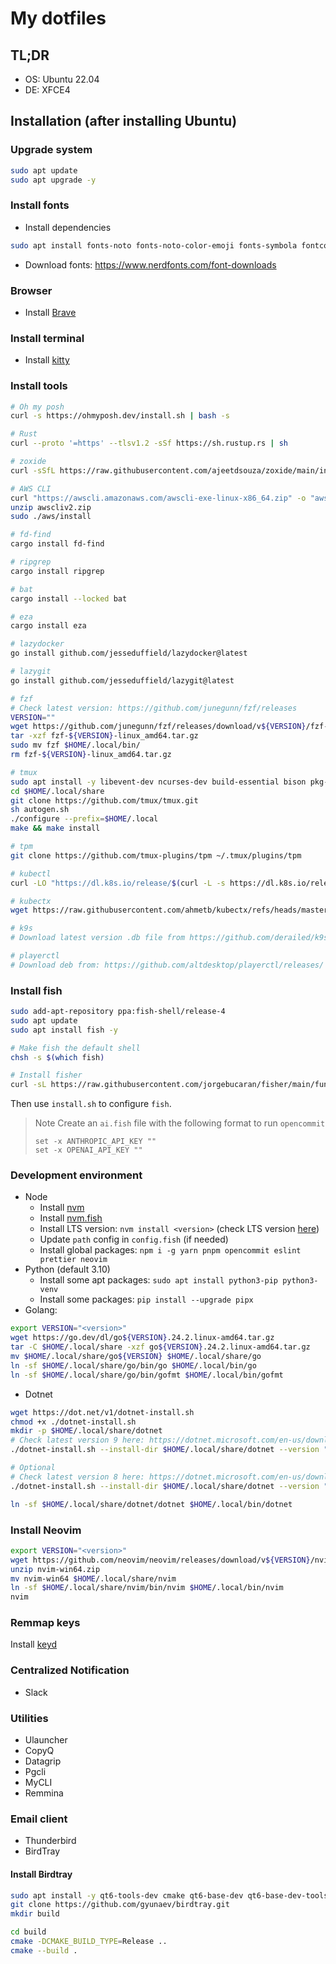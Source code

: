 # My dotfiles

## TL;DR

- OS: Ubuntu 22.04
- DE: XFCE4

## Installation (after installing Ubuntu)

### Upgrade system

```bash
sudo apt update
sudo apt upgrade -y
```

### Install fonts

- Install dependencies

```bash
sudo apt install fonts-noto fonts-noto-color-emoji fonts-symbola fontconfig build-essential
```

- Download fonts: https://www.nerdfonts.com/font-downloads

### Browser

- Install [ Brave ](https://brave.com/vi/download/)

### Install terminal

- Install [ kitty ](https://sw.kovidgoyal.net/kitty/binary/#install-kitty)

### Install tools

```bash
# Oh my posh
curl -s https://ohmyposh.dev/install.sh | bash -s

# Rust
curl --proto '=https' --tlsv1.2 -sSf https://sh.rustup.rs | sh

# zoxide
curl -sSfL https://raw.githubusercontent.com/ajeetdsouza/zoxide/main/install.sh | sh

# AWS CLI
curl "https://awscli.amazonaws.com/awscli-exe-linux-x86_64.zip" -o "awscliv2.zip"
unzip awscliv2.zip
sudo ./aws/install

# fd-find
cargo install fd-find

# ripgrep
cargo install ripgrep

# bat
cargo install --locked bat

# eza
cargo install eza

# lazydocker
go install github.com/jesseduffield/lazydocker@latest

# lazygit
go install github.com/jesseduffield/lazygit@latest

# fzf
# Check latest version: https://github.com/junegunn/fzf/releases
VERSION=""
wget https://github.com/junegunn/fzf/releases/download/v${VERSION}/fzf-${VERSION}-linux_amd64.tar.gz
tar -xzf fzf-${VERSION}-linux_amd64.tar.gz
sudo mv fzf $HOME/.local/bin/
rm fzf-${VERSION}-linux_amd64.tar.gz

# tmux
sudo apt install -y libevent-dev ncurses-dev build-essential bison pkg-config aclocal automake
cd $HOME/.local/share
git clone https://github.com/tmux/tmux.git
sh autogen.sh
./configure --prefix=$HOME/.local
make && make install

# tpm
git clone https://github.com/tmux-plugins/tpm ~/.tmux/plugins/tpm

# kubectl
curl -LO "https://dl.k8s.io/release/$(curl -L -s https://dl.k8s.io/release/stable.txt)/bin/linux/amd64/kubectl"

# kubectx
wget https://raw.githubusercontent.com/ahmetb/kubectx/refs/heads/master/kubectx

# k9s
# Download latest version .db file from https://github.com/derailed/k9s/releases

# playerctl
# Download deb from: https://github.com/altdesktop/playerctl/releases/
```

### Install fish

```bash
sudo add-apt-repository ppa:fish-shell/release-4
sudo apt update
sudo apt install fish -y

# Make fish the default shell
chsh -s $(which fish)

# Install fisher
curl -sL https://raw.githubusercontent.com/jorgebucaran/fisher/main/functions/fisher.fish | source && fisher install jorgebucaran/fisher
```

Then use `install.sh` to configure `fish`.

> Note
> Create an `ai.fish` file with the following format to run `opencommit`
>
> ```fish
> set -x ANTHROPIC_API_KEY ""
> set -x OPENAI_API_KEY ""
> ```

### Development environment

- Node
  - Install [nvm](https://github.com/nvm-sh/nvm?tab=readme-ov-file#install--update-script)
  - Install [ nvm.fish ](https://github.com/jorgebucaran/nvm.fish)
  - Install LTS version: `nvm install <version>` (check LTS version [here](https://nodejs.org/en/download))
  - Update `path` config in `config.fish` (if needed)
  - Install global packages: `npm i -g yarn pnpm opencommit eslint prettier neovim`
- Python (default 3.10)
  - Install some apt packages: `sudo apt install python3-pip python3-venv`
  - Install some packages: `pip install --upgrade pipx`
- Golang:

```bash
export VERSION="<version>"
wget https://go.dev/dl/go${VERSION}.24.2.linux-amd64.tar.gz
tar -C $HOME/.local/share -xzf go${VERSION}.24.2.linux-amd64.tar.gz
mv $HOME/.local/share/go${VERSION} $HOME/.local/share/go
ln -sf $HOME/.local/share/go/bin/go $HOME/.local/bin/go
ln -sf $HOME/.local/share/go/bin/gofmt $HOME/.local/bin/gofmt
```

- Dotnet

```bash
wget https://dot.net/v1/dotnet-install.sh
chmod +x ./dotnet-install.sh
mkdir -p $HOME/.local/share/dotnet
# Check latest version 9 here: https://dotnet.microsoft.com/en-us/download/dotnet/9.0
./dotnet-install.sh --install-dir $HOME/.local/share/dotnet --version "9..."

# Optional
# Check latest version 8 here: https://dotnet.microsoft.com/en-us/download/dotnet/8.0
./dotnet-install.sh --install-dir $HOME/.local/share/dotnet --version "8..."

ln -sf $HOME/.local/share/dotnet/dotnet $HOME/.local/bin/dotnet
```

### Install Neovim

```bash
export VERSION="<version>"
wget https://github.com/neovim/neovim/releases/download/v${VERSION}/nvim-win64.zip
unzip nvim-win64.zip
mv nvim-win64 $HOME/.local/share/nvim
ln -sf $HOME/.local/share/nvim/bin/nvim $HOME/.local/bin/nvim
nvim
```

### Remmap keys

Install [keyd](https://github.com/rvaiya/keyd?tab=readme-ov-file#from-source)

### Centralized Notification

- Slack

### Utilities

- Ulauncher
- CopyQ
- Datagrip
- Pgcli
- MyCLI
- Remmina

### Email client

- Thunderbird
- BirdTray

#### Install Birdtray

```bash
sudo apt install -y qt6-tools-dev cmake qt6-base-dev qt6-base-dev-tools libglx-dev libgl1-mesa-dev libqt6svg6-dev qt6-l10n-tools libx11-xcb-dev
git clone https://github.com/gyunaev/birdtray.git
mkdir build

cd build
cmake -DCMAKE_BUILD_TYPE=Release ..
cmake --build .
```
